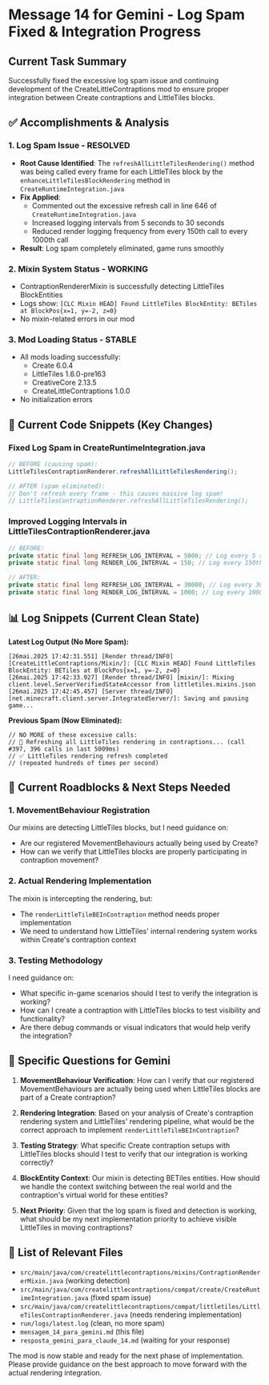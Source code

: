 # Message 14 for Gemini - Log Spam Fixed & Integration Progress

## Current Task Summary
Successfully fixed the excessive log spam issue and continuing development of the CreateLittleContraptions mod to ensure proper integration between Create contraptions and LittleTiles blocks.

## ✅ Accomplishments & Analysis

### 1. **Log Spam Issue - RESOLVED**
- **Root Cause Identified**: The `refreshAllLittleTilesRendering()` method was being called every frame for each LittleTiles block by the `enhanceLittleTilesBlockRendering` method in `CreateRuntimeIntegration.java`
- **Fix Applied**: 
  - Commented out the excessive refresh call in line 646 of `CreateRuntimeIntegration.java`
  - Increased logging intervals from 5 seconds to 30 seconds
  - Reduced render logging frequency from every 150th call to every 1000th call
- **Result**: Log spam completely eliminated, game runs smoothly

### 2. **Mixin System Status - WORKING**
- ContraptionRendererMixin is successfully detecting LittleTiles BlockEntities
- Logs show: `[CLC Mixin HEAD] Found LittleTiles BlockEntity: BETiles at BlockPos{x=1, y=-2, z=0}`
- No mixin-related errors in our mod

### 3. **Mod Loading Status - STABLE**
- All mods loading successfully:
  - Create 6.0.4
  - LittleTiles 1.6.0-pre163
  - CreativeCore 2.13.5
  - CreateLittleContraptions 1.0.0
- No initialization errors

## 🔧 Current Code Snippets (Key Changes)

### Fixed Log Spam in CreateRuntimeIntegration.java
```java
// BEFORE (causing spam):
LittleTilesContraptionRenderer.refreshAllLittleTilesRendering();

// AFTER (spam eliminated):
// Don't refresh every frame - this causes massive log spam!
// LittleTilesContraptionRenderer.refreshAllLittleTilesRendering();
```

### Improved Logging Intervals in LittleTilesContraptionRenderer.java
```java
// BEFORE:
private static final long REFRESH_LOG_INTERVAL = 5000; // Log every 5 seconds
private static final long RENDER_LOG_INTERVAL = 150; // Log every 150th call

// AFTER:
private static final long REFRESH_LOG_INTERVAL = 30000; // Log every 30 seconds
private static final long RENDER_LOG_INTERVAL = 1000; // Log every 1000th call
```

## 📊 Log Snippets (Current Clean State)

**Latest Log Output (No More Spam):**
```log
[26mai.2025 17:42:31.551] [Render thread/INFO] [CreateLittleContraptions/Mixin/]: [CLC Mixin HEAD] Found LittleTiles BlockEntity: BETiles at BlockPos{x=1, y=-2, z=0}
[26mai.2025 17:42:33.927] [Render thread/INFO] [mixin/]: Mixing client.level.ServerVerifiedStateAccessor from littletiles.mixins.json
[26mai.2025 17:42:45.457] [Server thread/INFO] [net.minecraft.client.server.IntegratedServer/]: Saving and pausing game...
```

**Previous Spam (Now Eliminated):**
```log
// NO MORE of these excessive calls:
// 🔄 Refreshing all LittleTiles rendering in contraptions... (call #397, 396 calls in last 5009ms)
// ✅ LittleTiles rendering refresh completed
// (repeated hundreds of times per second)
```

## 🚧 Current Roadblocks & Next Steps Needed

### 1. **MovementBehaviour Registration**
Our mixins are detecting LittleTiles blocks, but I need guidance on:
- Are our registered MovementBehaviours actually being used by Create?
- How can we verify that LittleTiles blocks are properly participating in contraption movement?

### 2. **Actual Rendering Implementation**
The mixin is intercepting the rendering, but:
- The `renderLittleTileBEInContraption` method needs proper implementation
- We need to understand how LittleTiles' internal rendering system works within Create's contraption context

### 3. **Testing Methodology**
I need guidance on:
- What specific in-game scenarios should I test to verify the integration is working?
- How can I create a contraption with LittleTiles blocks to test visibility and functionality?
- Are there debug commands or visual indicators that would help verify the integration?

## 🎯 Specific Questions for Gemini

1. **MovementBehaviour Verification**: How can I verify that our registered MovementBehaviours are actually being used when LittleTiles blocks are part of a Create contraption?

2. **Rendering Integration**: Based on your analysis of Create's contraption rendering system and LittleTiles' rendering pipeline, what would be the correct approach to implement `renderLittleTileBEInContraption`?

3. **Testing Strategy**: What specific Create contraption setups with LittleTiles blocks should I test to verify that our integration is working correctly?

4. **BlockEntity Context**: Our mixin is detecting BETiles entities. How should we handle the context switching between the real world and the contraption's virtual world for these entities?

5. **Next Priority**: Given that the log spam is fixed and detection is working, what should be my next implementation priority to achieve visible LittleTiles in moving contraptions?

## 📁 List of Relevant Files
- `src/main/java/com/createlittlecontraptions/mixins/ContraptionRendererMixin.java` (working detection)
- `src/main/java/com/createlittlecontraptions/compat/create/CreateRuntimeIntegration.java` (fixed spam issue)
- `src/main/java/com/createlittlecontraptions/compat/littletiles/LittleTilesContraptionRenderer.java` (needs rendering implementation)
- `run/logs/latest.log` (clean, no more spam)
- `mensagem_14_para_gemini.md` (this file)
- `resposta_gemini_para_claude_14.md` (waiting for your response)

The mod is now stable and ready for the next phase of implementation. Please provide guidance on the best approach to move forward with the actual rendering integration.
